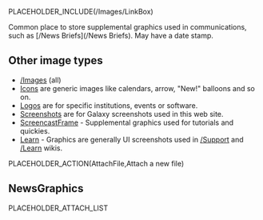 PLACEHOLDER_INCLUDE(/Images/LinkBox)

Common place to store supplemental graphics used in communications, such as [/News Briefs](/News Briefs). May have a date stamp.

## Other image types
* [/Images](/Images) (all)
* [Icons](/Images/Icons) are generic images like calendars, arrow, "New!" balloons and so on.  
* [Logos](/Images/Logos) are for specific institutions, events or software.
* [Screenshots](/Images/Screenshots) are for Galaxy screenshots used in this web site.
* [ScreencastFrame](/Images/ScreencastFrame) - Supplemental graphics used for tutorials and quickies.
* [Learn](/Images/Learn) - Graphics are generally UI screenshots used in [/Support](/Support) and [/Learn](/Learn) wikis.

PLACEHOLDER_ACTION(AttachFile,Attach a new file)

## NewsGraphics

PLACEHOLDER_ATTACH_LIST
